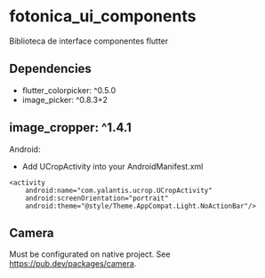 # fotonica_ui_components
Biblioteca de interface componentes flutter


## Dependencies

- flutter_colorpicker: ^0.5.0
- image_picker: ^0.8.3+2
## image_cropper: ^1.4.1

Android:
- Add UCropActivity into your AndroidManifest.xml

```
<activity
    android:name="com.yalantis.ucrop.UCropActivity"
    android:screenOrientation="portrait"
    android:theme="@style/Theme.AppCompat.Light.NoActionBar"/>
```

## Camera

Must be configurated on native project. See https://pub.dev/packages/camera.